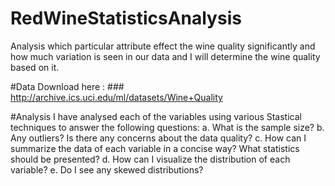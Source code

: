 # RedWineStatisticsAnalysis
Analysis which particular attribute effect the wine quality significantly and how much variation is seen in our data and I will determine the wine quality based on it.

#Data
Download here : ### http://archive.ics.uci.edu/ml/datasets/Wine+Quality 

#Analysis
I have analysed each of the variables using various Stastical techniques to answer the following questions:
a. What is the sample size?
b. Any outliers? Is there any concerns about the data quality?
c. How can I summarize the data of each variable in a concise way? What statistics should be presented?
d. How can I visualize the distribution of each variable?
e. Do I see any skewed distributions?
